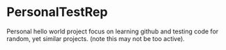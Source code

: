 # PersonalTestRep
Personal hello world project focus on learning github and testing code for random, yet similar projects.
(note this may not be too active). 
